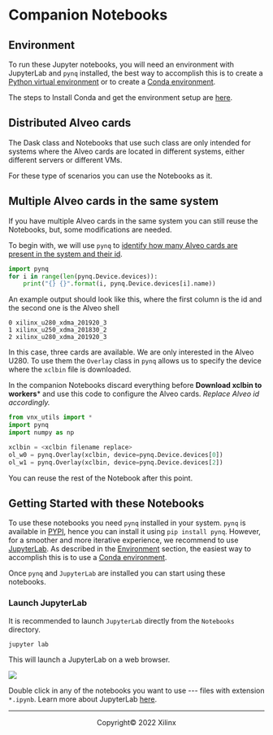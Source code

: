 # Companion Notebooks

## Environment

To run these Jupyter notebooks, you will need an environment with JupyterLab and `pynq` installed, the best way to accomplish this is to create a [Python virtual environment](https://docs.python.org/3/library/venv.html#module-venv) or to create a [Conda environment](https://docs.conda.io/projects/conda/en/latest/user-guide/concepts/environments.html#conda-environments).

The steps to Install Conda and get the environment setup are [here](https://pynq.readthedocs.io/en/latest/getting_started/alveo_getting_started.html#install-conda).

## Distributed Alveo cards

The Dask class and Notebooks that use such class are only intended for systems where the Alveo cards are located in different systems, either different servers or different VMs.

For these type of scenarios you can use the Notebooks as it.

## Multiple Alveo cards in the same system

If you have multiple Alveo cards in the same system you can still reuse the Notebooks, but, some modifications are needed.

To begin with, we will use `pynq` to [identify how many Alveo cards are present in the system and their id](https://pynq.readthedocs.io/en/latest/pynq_alveo.html#multiple-cards).

```python
import pynq
for i in range(len(pynq.Device.devices)):
    print("{} {}".format(i, pynq.Device.devices[i].name))
```

An example output should look like this, where the first column is the id and the second one is the Alveo shell

```console
0 xilinx_u280_xdma_201920_3
1 xilinx_u250_xdma_201830_2
2 xilinx_u280_xdma_201920_3
```

In this case, three cards are available. We are only interested in the Alveo U280. To use them the `Overlay` class in `pynq` allows us to specify the device where the `xclbin` file is downloaded.

In the companion Notebooks discard everything before **Download xclbin to workers*** and use this code to configure the Alveo cards. *Replace Alveo id accordingly.*

```python
from vnx_utils import *
import pynq
import numpy as np

xclbin = <xclbin filename replace>
ol_w0 = pynq.Overlay(xclbin, device=pynq.Device.devices[0])
ol_w1 = pynq.Overlay(xclbin, device=pynq.Device.devices[2])
```

You can reuse the rest of the Notebook after this point.

## Getting Started with these Notebooks

To use these notebooks you need `pynq` installed in your system. `pynq` is available in [PYPI](https://pypi.org/project/pynq/), hence you can install it using `pip install pynq`. However, for a smoother and more iterative experience, we recommend to use [JupyterLab](https://jupyterlab.readthedocs.io/en/stable/). As described in the [Environment](#environment) section, the easiest way to accomplish this is to use a [Conda environment](https://docs.conda.io/projects/conda/en/latest/user-guide/concepts/environments.html#conda-environments).

Once `pynq` and `JupyterLab` are installed you can start using these notebooks.

### Launch JupyterLab

It is recommended to launch `JupyterLab` directly from the `Notebooks` directory.

```sh
jupyter lab
```

This will launch a JupyterLab on a web browser.

![](jupyterlab.png)

Double click in any of the notebooks you want to use --- files with extension `*.ipynb`. Learn more about JupyterLab [here](https://jupyterlab.readthedocs.io/en/stable/user/interface.html).

------------------------------------------------------
<p align="center">Copyright&copy; 2022 Xilinx</p>